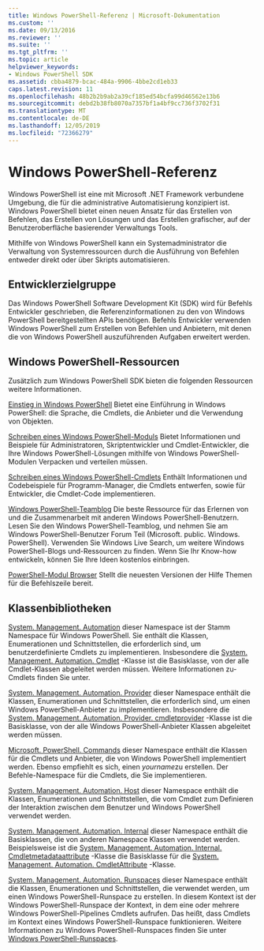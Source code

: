 ```yaml
---
title: Windows PowerShell-Referenz | Microsoft-Dokumentation
ms.custom: ''
ms.date: 09/13/2016
ms.reviewer: ''
ms.suite: ''
ms.tgt_pltfrm: ''
ms.topic: article
helpviewer_keywords:
- Windows PowerShell SDK
ms.assetid: cbba4879-bcac-484a-9906-4bbe2cd1eb33
caps.latest.revision: 11
ms.openlocfilehash: 48b2b2b9ab2a39cf185ed54bcfa99d46562e13b6
ms.sourcegitcommit: debd2b38fb8070a7357bf1a4bf9cc736f3702f31
ms.translationtype: MT
ms.contentlocale: de-DE
ms.lasthandoff: 12/05/2019
ms.locfileid: "72366279"
---
```

# <a name="windows-powershell-reference"></a>Windows PowerShell-Referenz

Windows PowerShell ist eine mit Microsoft .NET Framework verbundene Umgebung, die für die administrative Automatisierung konzipiert ist. Windows PowerShell bietet einen neuen Ansatz für das Erstellen von Befehlen, das Erstellen von Lösungen und das Erstellen grafischer, auf der Benutzeroberfläche basierender Verwaltungs Tools.

Mithilfe von Windows PowerShell kann ein Systemadministrator die Verwaltung von Systemressourcen durch die Ausführung von Befehlen entweder direkt oder über Skripts automatisieren.

## <a name="developer-audience"></a>Entwicklerzielgruppe

Das Windows PowerShell Software Development Kit (SDK) wird für Befehls Entwickler geschrieben, die Referenzinformationen zu den von Windows PowerShell bereitgestellten APIs benötigen. Befehls Entwickler verwenden Windows PowerShell zum Erstellen von Befehlen und Anbietern, mit denen die von Windows PowerShell auszuführenden Aufgaben erweitert werden.

## <a name="windows-powershell-resources"></a>Windows PowerShell-Ressourcen

Zusätzlich zum Windows PowerShell SDK bieten die folgenden Ressourcen weitere Informationen.

[Einstieg in Windows PowerShell](/powershell/scripting/getting-started/getting-started-with-windows-powershell) Bietet eine Einführung in Windows PowerShell: die Sprache, die Cmdlets, die Anbieter und die Verwendung von Objekten.

[Schreiben eines Windows PowerShell-Moduls](./module/writing-a-windows-powershell-module.md) Bietet Informationen und Beispiele für Administratoren, Skriptentwickler und Cmdlet-Entwickler, die Ihre Windows PowerShell-Lösungen mithilfe von Windows PowerShell-Modulen Verpacken und verteilen müssen.

[Schreiben eines Windows PowerShell-Cmdlets](./cmdlet/writing-a-windows-powershell-cmdlet.md) Enthält Informationen und Codebeispiele für Programm-Manager, die Cmdlets entwerfen, sowie für Entwickler, die Cmdlet-Code implementieren.

[Windows PowerShell-Teamblog](https://blogs.msdn.microsoft.com/PowerShell/) Die beste Ressource für das Erlernen von und die Zusammenarbeit mit anderen Windows PowerShell-Benutzern. Lesen Sie den Windows PowerShell-Teamblog, und nehmen Sie am Windows PowerShell-Benutzer Forum Teil (Microsoft. public. Windows. PowerShell). Verwenden Sie Windows Live Search, um weitere Windows PowerShell-Blogs und-Ressourcen zu finden. Wenn Sie Ihr Know-how entwickeln, können Sie Ihre Ideen kostenlos einbringen.

[PowerShell-Modul Browser](/powershell/module/) Stellt die neuesten Versionen der Hilfe Themen für die Befehlszeile bereit.

## <a name="class-libraries"></a>Klassenbibliotheken

[System. Management. Automation](/dotnet/api/System.Management.Automation) dieser Namespace ist der Stamm Namespace für Windows PowerShell. Sie enthält die Klassen, Enumerationen und Schnittstellen, die erforderlich sind, um benutzerdefinierte Cmdlets zu implementieren. Insbesondere die [System. Management. Automation. Cmdlet](/dotnet/api/System.Management.Automation.Cmdlet) -Klasse ist die Basisklasse, von der alle Cmdlet-Klassen abgeleitet werden müssen. Weitere Informationen zu-Cmdlets finden Sie unter.

[System. Management. Automation. Provider](/dotnet/api/System.Management.Automation.Provider) dieser Namespace enthält die Klassen, Enumerationen und Schnittstellen, die erforderlich sind, um einen Windows PowerShell-Anbieter zu implementieren. Insbesondere die [System. Management. Automation. Provider. cmdletprovider](/dotnet/api/System.Management.Automation.Provider.CmdletProvider) -Klasse ist die Basisklasse, von der alle Windows PowerShell-Anbieter Klassen abgeleitet werden müssen.

[Microsoft. PowerShell. Commands](/dotnet/api/Microsoft.PowerShell.Commands) dieser Namespace enthält die Klassen für die Cmdlets und Anbieter, die von Windows PowerShell implementiert werden. Ebenso empfiehlt es sich, einen *yourname*zu erstellen. Der Befehle-Namespace für die Cmdlets, die Sie implementieren.

[System. Management. Automation. Host](/dotnet/api/System.Management.Automation.Host) dieser Namespace enthält die Klassen, Enumerationen und Schnittstellen, die vom Cmdlet zum Definieren der Interaktion zwischen dem Benutzer und Windows PowerShell verwendet werden.

[System. Management. Automation. Internal](/dotnet/api/System.Management.Automation.Internal) dieser Namespace enthält die Basisklassen, die von anderen Namespace Klassen verwendet werden. Beispielsweise ist die [System. Management. Automation. Internal. Cmdletmetadataattribute](/dotnet/api/System.Management.Automation.Internal.CmdletMetadataAttribute) -Klasse die Basisklasse für die [System. Management. Automation. CmdletAttribute](/dotnet/api/System.Management.Automation.CmdletAttribute) -Klasse.

[System. Management. Automation. Runspaces](/dotnet/api/System.Management.Automation.Runspaces) dieser Namespace enthält die Klassen, Enumerationen und Schnittstellen, die verwendet werden, um einen Windows PowerShell-Runspace zu erstellen. In diesem Kontext ist der Windows PowerShell-Runspace der Kontext, in dem eine oder mehrere Windows PowerShell-Pipelines Cmdlets aufrufen. Das heißt, dass Cmdlets im Kontext eines Windows PowerShell-Runspace funktionieren. Weitere Informationen zu Windows PowerShell-Runspaces finden Sie unter [Windows PowerShell-Runspaces](https://msdn.microsoft.com/en-us/a1582cfe-f06d-4aff-adc6-71f49a860ce9).
